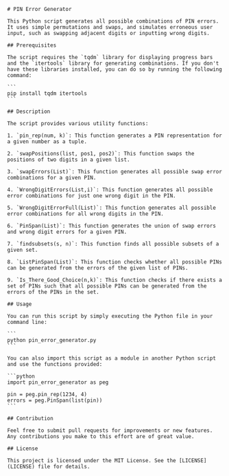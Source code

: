     # PIN Error Generator
    
    This Python script generates all possible combinations of PIN errors. It uses simple permutations and swaps, and simulates erroneous user input, such as swapping adjacent digits or inputting wrong digits.
    
    ## Prerequisites
    
    The script requires the `tqdm` library for displaying progress bars and the `itertools` library for generating combinations. If you don't have these libraries installed, you can do so by running the following command:
    
    ```
    pip install tqdm itertools
    ```
    
    ## Description
    
    The script provides various utility functions:
    
    1. `pin_rep(num, k)`: This function generates a PIN representation for a given number as a tuple.
    
    2. `swapPositions(list, pos1, pos2)`: This function swaps the positions of two digits in a given list. 
    
    3. `swapErrors(List)`: This function generates all possible swap error combinations for a given PIN.
    
    4. `WrongDigitErrors(List,i)`: This function generates all possible error combinations for just one wrong digit in the PIN.
    
    5. `WrongDigitErrorFull(List)`: This function generates all possible error combinations for all wrong digits in the PIN.
    
    6. `PinSpan(List)`: This function generates the union of swap errors and wrong digit errors for a given PIN.
    
    7. `findsubsets(s, n)`: This function finds all possible subsets of a given set.
    
    8. `ListPinSpan(List)`: This function checks whether all possible PINs can be generated from the errors of the given list of PINs.
    
    9. `Is_There_Good_Choice(n,k)`: This function checks if there exists a set of PINs such that all possible PINs can be generated from the errors of the PINs in the set. 
    
    ## Usage
    
    You can run this script by simply executing the Python file in your command line:
    
    ```
    python pin_error_generator.py
    ```
    
    You can also import this script as a module in another Python script and use the functions provided:
    
    ```python
    import pin_error_generator as peg
    
    pin = peg.pin_rep(1234, 4)
    errors = peg.PinSpan(list(pin))
    ```
    
    ## Contribution
    
    Feel free to submit pull requests for improvements or new features. Any contributions you make to this effort are of great value.
    
    ## License
    
    This project is licensed under the MIT License. See the [LICENSE](LICENSE) file for details.
